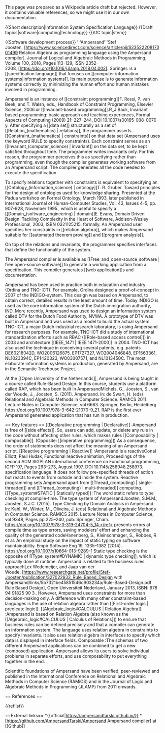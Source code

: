 This page was prepared as a Wikipedia article draft but rejected. However, it contains valuable references, so we might use it in our own documentation.

{{Short description|Information System Specification Language}}
{{Draft topics|software|computing|technology}}
{{AfC topic|stem}}

<!-- Important, do not remove this line before the article has been created. -->

{{Software development process}}
'''Ampersand'''<ref name="JLAMP">Stef Joosten, [https://www.sciencedirect.com/science/article/pii/S2352220817301499 Relation Algebra as programming language using the Ampersand compiler], Journal of Logical and Algebraic Methods in Programming, Volume 100, 2018, Pages 113-129, ISSN 2352-2208, [https://doi.org/10.1016/j.jlamp.2018.04.002]. Springer.</ref> is a [[specification language]] that focuses on [[computer information systems|information systems]]. Its main purpose is to generate information systems correctly by minimizing the human effort and human mistakes involved in programming.

Ampersand is an instance of [[constraint programming]]<ref>F. Rossi, P. van Beek, and T. Walsh, eds., Handbook of Constraint Programming, Elsevier Science, 2006.</ref>or [[Invariant-based programming]].<ref>R_J Back, Invariant based programming: basic approach and teaching experiences, Formal Aspects of Computing (2009) 21: 227–244, DOI 10.1007/s00165-008-0070-y.</ref> After specifying a [[data set]] structurally as a set of [[Relation_(mathematics) | relations]], the programmer asserts [[Constraint_(mathematics) | constraints]] on that data set (Ampersand uses the keyword RULE to specify constraints). Each constraint serves as an [[Invariant_(computer_science) | invariant]] on the data set, to be kept satisfied throughout time. The programmer writes invariants only. For this reason, the programmer perceives this as specifying rather than programming, even though the compiler generates working software from an Ampersand script. The compiler generates all the code needed to execute the specification.

To specify relations together with constraints is equivalent to specifying an [[Ontology_(information_science) | ontology]]<ref>T. R. Gruber. Toward principles for the design of ontologies used for knowledge sharing. Presented at the Padua workshop on Formal Ontology, March 1993, later published in International Journal of Human-Computer Studies, Vol. 43, Issues 4-5, pp. 907-928, November 1995.</ref>, which is useful to specify a [[Domain_(software_engineering) | domain]]<ref>E. Evans, Domain Driven Design: Tackling Complexity in the Heart of Software, Addison-Wesley Professional, 2003,
ISBN 0321125215.</ref> formally. An Ampersand user specifies her constraints in [[relation algebra]], which makes Ampersand suitable for [[automated theorem proving]] and [[program analysis]].

On top of the relations and invariants, the programmer specifies interfaces that define the functionality of the system.

The Ampersand compiler is available as [[Free_and_open-source_software | free open-source software]] to generate a working application from a specification. This compiler generates [[web application]]s and documentation.

Ampersand has been used in practice both in education and industry (Ordina and TNO-ICT). For example, Ordina designed a proof-of-concept in 2007 of the INDIGO-system. This design was based on Ampersand, to obtain correct, detailed results in the least amount of time. Today INDIGO is used as the core information system of the Dutch immigration authority, IND. More recently, Ampersand was used to design an information system called DTV for the Dutch Food Authority, NVWA. A prototype of DTV was built in Ampersand and was used as a model to build the actual system. TNO-ICT, a major Dutch industrial research laboratory, is using Ampersand for research purposes. For example, TNO-ICT did a study of international standardization efforts such as RBAC ([[Role-based access control]]) in 2003 and architecture [[IEEE_1471 | IEEE 1471-2000]] in 2004. TNO-ICT has also used the technique in conceiving several patents, e.g. patents DE60218042D, WO2006126875, EP1727327, WO2004046848, EP1563361, NL1023394C, EP1420323, WO03007571, and NL1013450C. The most elaborate information systems in production, generated by Ampersand, are in the Semantic Treehouse Project.

At the [[Open University of the Netherlands]], Ampersand is being taught in a course called Rule-Based Design. In this course, students use a platform called RAP, which has been built in Ampersand<ref name="Michels">Michels, G., Joosten, S., van der Woude, J., Joosten, S. (2011). Ampersand. In: de Swart, H. (eds) Relational and Algebraic Methods in Computer Science. RAMICS 2011. Lecture Notes in Computer Science, vol 6663. Springer, Berlin, Heidelberg. https://doi.org/10.1007/978-3-642-21070-9_21</ref>. RAP is the first ever Ampersand generated application that has run in production.

== Key features ==
[[Declarative programming | Declarative]]
:Ampersand is free of [[side effects]]. So, users can add, update, or delete any rule in the code without affecting other rules, which makes rules [[Composability | composable]]. (Opposite: [[imperative programming]]) As a consequence, the order of statements does not affect the meaning of an Ampersand script.
[[Reactive programming | Reactive]]
:Ampersand is a reactive<ref>Conal Elliott, Paul Hudak, Functional reactive animation, Proceedings of the second ACM SIGPLAN international conference on Functional programming, ICFP '97, Pages 263–273, August 1997. DOI 10.1145/258948.258973.</ref> specification language. It does not follow pre-specified threads of action but reacts to events from outside and inside the system. Reactive programming sets Ampersand apart from [[Thread_(computing) | single-threaded]] and [[Thread_(computing) | multi-threaded]] computing.
[[Type_system#STATIC | Statically typed]]
:The word static refers to type checking at compile-time. The type system of Ampersand<ref name="Braga">Joosten, S.M.M., Joosten, S.J.C. (2015). Type Checking by Domain Analysis in Ampersand. In: Kahl, W., Winter, M., Oliveira, J. (eds) Relational and Algebraic Methods in Computer Science. RAMICS 2015. Lecture Notes in Computer Science, vol 9348, Pages pp 225–240, pub: Springer, Cham. https://doi.org/10.1007/978-3-319-24704-5_14.</ref> presents errors at compile time as type errors, saving modelers' effort and enhancing the quality of the generated code<ref>Hanenberg, S., Kleinschmager, S., Robbes, R. et al. An empirical study on the impact of static typing on software maintainability. Empir Software Eng 19, 1335–1382 (2014). https://doi.org/10.1007/s10664-013-9289-1</ref> Static type checking is the opposite of [[Type_system#DYNAMIC | dynamic type checking]], which is typically done at runtime. Ampersand is related to the business rules approach<ref>Lex Wedemeijer, and Jaap van der Woude, [https://www.researchgate.net/profile/Stef-Joosten/publication/327022933_Rule_Based_Design with Ampersand/links/5b7321be45851546c903234a/Rule-Based-Design.pdf Rule Based Design], Open Universiteit Nederland, January 2013, ISBN: 978 94 91825 90 3.</ref>. However, Ampersand uses constraints for more than decision-making only. A difference with many other constraint-based languages is the use of relation algebra rather than [[First-order logic | predicate logic]].
[[Algebraic_logic#CALCULUS | Relation Algebra]]
:Ampersand is based on Relation Algebra (also known as the [[Algebraic_logic#CALCULUS | Calculus of Relations]]) to ensure that business rules can be defined precisely and that a compiler can generate an information system. The language uses relation algebra in constraints to specify invariants. It also uses relation algebra in interfaces to specify which data is displayed in interface fields.
Composable
:The schemas of two different Ampersand applications can be combined to get a new (composed) application. Ampersand allows its users to solve individual problems in separate efforts, and use composability to put everything together in the end.

Scientific foundations of Ampersand <ref name="JLAMP"/><ref name="Michels"/><ref name="Braga"/> have been verified, peer-reviewed and published in the International Conference on Relational and Algebraic Methods in Computer Science (RAMiCS) and in the Journal of Logic and Algebraic Methods in Programming (JLAMP) from 2011 onwards.

== References ==
<!-- Inline citations added to your article will automatically display here. See en.wikipedia.org/wiki/WP:REFB for instructions on how to add citations. -->
{{reflist}}

==External links==
*{{official|https://ampersandtarski.github.io/}}
*[https://github.com/AmpersandTarski/Ampersand Ampersand compiler] at [[Github]]
